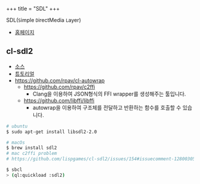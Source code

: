 +++
title = "SDL"
+++

SDL(`S`imple `D`irectMedia `L`ayer)

- [홈페이지](https://www.libsdl.org/)

## cl-sdl2

- [소스](https://github.com/lispgames/cl-sdl2)
- [튜토리얼](https://github.com/TatriX/cl-sdl2-tutorial)
- <https://github.com/rpav/cl-autowrap>
  - <https://github.com/rpav/c2ffi>
    - Clang을 이용하여 JSON형식의 FFI wrapper를 생성해주는 툴입니다.
  - <https://github.com/libffi/libffi>
    - autowrap을 이용하여 구조체를 전달하고 반환하는 함수를 호출할 수 있습니다.

``` zsh
# ubuntu
$ sudo apt-get install libsdl2-2.0

# macOs
$ brew install sdl2
# mac c2ffi problem
# https://github.com/lispgames/cl-sdl2/issues/154#issuecomment-1280030566

$ sbcl
> (ql:quickload :sdl2)

```
